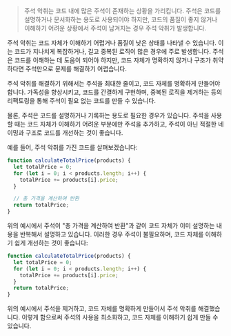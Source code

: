 > 주석 악취는 코드 내에 많은 주석이 존재하는 상황을 가리킵니다. 주석은 코드를 설명하거나 문서화하는 용도로 사용되어야 하지만, 코드의 품질이 좋지 않거나 이해하기 어려운 상황에서 주석이 남겨지는 경우 주석 악취가 발생합니다.

주석 악취는 코드 자체가 이해하기 어렵거나 품질이 낮은 상태를 나타낼 수 있습니다. 이는 코드가 지나치게 복잡하거나, 길고 중복된 로직이 많은 경우에 주로 발생합니다. 주석은 코드를 이해하는 데 도움이 되어야 하지만, 코드 자체가 명확하지 않거나 구조가 취약하다면 주석만으로 문제를 해결하기 어렵습니다.

주석 악취를 해결하기 위해서는 주석을 최대한 줄이고, 코드 자체를 명확하게 만들어야 합니다. 가독성을 향상시키고, 코드를 간결하게 구현하며, 중복된 로직을 제거하는 등의 리팩토링을 통해 주석이 필요 없는 코드를 만들 수 있습니다.

물론, 주석은 코드를 설명하거나 기록하는 용도로 필요한 경우가 있습니다. 주석을 사용할 때는 코드 자체가 이해하기 어려운 부분에만 주석을 추가하고, 주석이 아닌 적절한 네이밍과 구조로 코드를 개선하는 것이 좋습니다.

예를 들어, 주석 악취를 가진 코드를 살펴보겠습니다:

```js
function calculateTotalPrice(products) {
  let totalPrice = 0;
  for (let i = 0; i < products.length; i++) {
    totalPrice += products[i].price;
  }

  // 총 가격을 계산하여 반환
  return totalPrice;
}
```

위의 예시에서 주석이 "총 가격을 계산하여 반환"과 같이 코드 자체가 이미 설명하는 내용을 반복해서 설명하고 있습니다. 이러한 경우 주석이 불필요하며, 코드 자체를 이해하기 쉽게 개선하는 것이 좋습니다:

```js
function calculateTotalPrice(products) {
  let totalPrice = 0;
  for (let i = 0; i < products.length; i++) {
    totalPrice += products[i].price;
  }
  return totalPrice;
}
```

위의 예시에서 주석을 제거하고, 코드 자체를 명확하게 만들어서 주석 악취를 해결했습니다. 이렇게 함으로써 주석의 사용을 최소화하고, 코드 자체를 이해하기 쉽게 만들 수 있습니다.